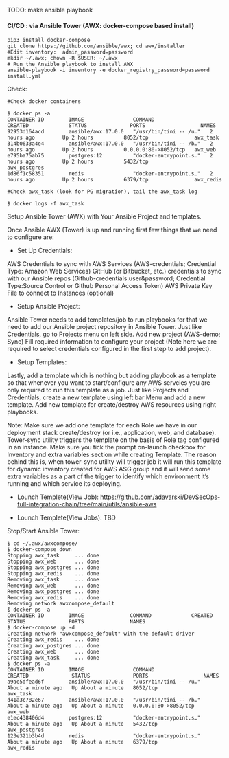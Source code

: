 TODO: make ansible playbook 

#### CI/CD : via Ansible Tower (AWX: docker-compose based install) 

```
pip3 install docker-compose
git clone https://github.com/ansible/awx; cd awx/installer
#Edit inventory:  admin_password=password
mkdir ~/.awx; chown -R $USER: ~/.awx
# Run the Ansible playbook to install AWX
ansible-playbook -i inventory -e docker_registry_password=password install.yml
```

Check:

```
#Check docker containers

$ docker ps -a
CONTAINER ID        IMAGE                COMMAND                  CREATED             STATUS              PORTS                  NAMES
92953d164acd        ansible/awx:17.0.0   "/usr/bin/tini -- /u…"   2 hours ago         Up 2 hours          8052/tcp               awx_task
314b0633a4e4        ansible/awx:17.0.0   "/usr/bin/tini -- /b…"   2 hours ago         Up 2 hours          0.0.0.0:80->8052/tcp   awx_web
e795ba75ab75        postgres:12          "docker-entrypoint.s…"   2 hours ago         Up 2 hours          5432/tcp               awx_postgres
1d86f1c58351        redis                "docker-entrypoint.s…"   2 hours ago         Up 2 hours          6379/tcp               awx_redis

#Check awx_task (look for PG migration), tail the awx_task log

$ docker logs -f awx_task
```

Setup Ansible Tower (AWX) with Your Ansible Project and templates.

Once Ansible AWX (Tower) is up and running first few things that we need to configure are:

- Set Up Credentials:

AWS Credentials to sync with AWS Services (AWS-credentials; Credential Type: Amazon Web Services)
GitHub (or Bitbucket, etc.) credentials to sync with our Ansible repos (Github-credentials:user&password; Credential Type:Source Control or Github Personal Access Token)
AWS Private Key File to connect to Instances (optional)

- Setup Ansible Project:

Ansible Tower needs to add templates/job to run playbooks for that we need to add our Ansible project repository in Ansible Tower.
Just like Credentials, go to Projects menu on left side.
Add new project (AWS-demo; Sync)
Fill required information to configure your project (Note here we are required to select credentials configured in the first step to add project).

- Setup Templates:

Lastly, add a template which is nothing but adding playbook as a template so that whenever you want to start/configure any AWS servcies you are only required to run this template as a job.
Just like Projects and Credentials, create a new template using left bar Menu and add a new template.
Add new template for create/destroy AWS resources using right playbooks.

Note: Make sure we add one template for each Role we have in our deployment stack create/destroy (or i.e., application, web, and database). Tower-sync utility triggers the template on the basis of Role tag configured in an instance. Make sure you tick the prompt on-launch checkbox for Inventory and extra variables section while creating Template. The reason behind this is, when tower-sync utility will trigger job it will run this template for dynamic inventory created for AWS ASG group and it will send some extra variables as a part of the trigger to identify which environment it’s running and which service its deploying.


- Lounch Templete(View Job): https://github.com/adavarski/DevSecOps-full-integration-chain/tree/main/utils/ansible-aws

- Lounch Templete(View Jobs): TBD


Stop/Start Ansible Tower:
```
$ cd ~/.awx/awxcompose/
$ docker-compose down 
Stopping awx_task     ... done
Stopping awx_web      ... done
Stopping awx_postgres ... done
Stopping awx_redis    ... done
Removing awx_task     ... done
Removing awx_web      ... done
Removing awx_postgres ... done
Removing awx_redis    ... done
Removing network awxcompose_default
$ docker ps -a
CONTAINER ID        IMAGE               COMMAND             CREATED             STATUS              PORTS               NAMES
$ docker-compose up -d
Creating network "awxcompose_default" with the default driver
Creating awx_redis    ... done
Creating awx_postgres ... done
Creating awx_web      ... done
Creating awx_task     ... done
$ docker ps -a
CONTAINER ID        IMAGE                COMMAND                  CREATED              STATUS              PORTS                  NAMES
a9ae5dfead6f        ansible/awx:17.0.0   "/usr/bin/tini -- /u…"   About a minute ago   Up About a minute   8052/tcp               awx_task
d41a3c782e67        ansible/awx:17.0.0   "/usr/bin/tini -- /b…"   About a minute ago   Up About a minute   0.0.0.0:80->8052/tcp   awx_web
e1ec438406d4        postgres:12          "docker-entrypoint.s…"   About a minute ago   Up About a minute   5432/tcp               awx_postgres
123e321b3b4d        redis                "docker-entrypoint.s…"   About a minute ago   Up About a minute   6379/tcp               awx_redis

```
